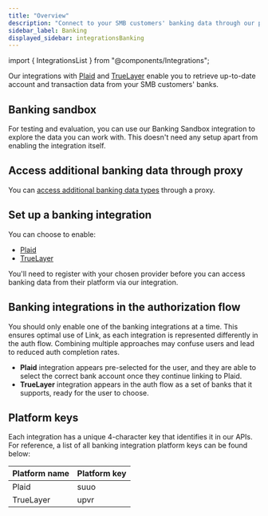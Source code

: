 ```yaml
---
title: "Overview"
description: "Connect to your SMB customers' banking data through our partner providers"
sidebar_label: Banking
displayed_sidebar: integrationsBanking
---
```


import { IntegrationsList } from "@components/Integrations";

Our integrations with <a class="external" href="https://plaid.com/" target="_blank">Plaid</a> and <a  class="external" href="https://truelayer.com/" target="_blank">TrueLayer</a> enable you to retrieve up-to-date account and transaction data from your SMB customers' banks.

<IntegrationsList sourceType="banking" />

## Banking sandbox

For testing and evaluation, you can use our Banking Sandbox integration to explore the data you can work with. This doesn't need any setup apart from enabling the integration itself.

## Access additional banking data through proxy

You can [access additional banking data types](/integrations/banking/proxy-access-banking-data) through a proxy.

## Set up a banking integration

You can choose to enable:

- [Plaid](/integrations/banking/plaid/banking-plaid)
- [TrueLayer](/integrations/banking/truelayer/banking-truelayer)

You'll need to register with your chosen provider before you can access banking data from their platform via our integration.

## Banking integrations in the authorization flow

You should only enable one of the banking integrations at a time. This ensures optimal use of Link, as each integration is represented differently in the auth flow. Combining multiple approaches may confuse users and lead to reduced auth completion rates.

- **Plaid** integration appears pre-selected for the user, and they are able to select the correct bank account once they continue linking to Plaid.
- **TrueLayer** integration appears in the auth flow as a set of banks that it supports, ready for the user to choose.

## Platform keys

Each integration has a unique 4-character key that identifies it in our APIs. For reference, a list of all banking integration platform keys can be found below:

| Platform name | Platform key |
| ------------- | ------------ |
| Plaid         | suuo         |
| TrueLayer     | upvr         |
